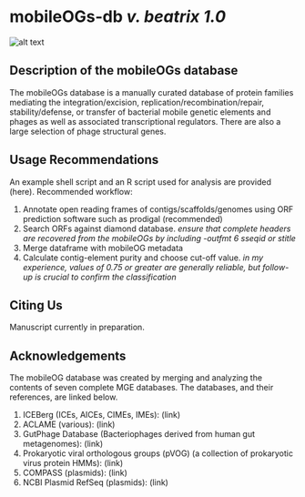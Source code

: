 # mobileOGs-db _v. beatrix 1.0_ 
![alt text](https://i.imgur.com/PpkWCsn.jpeg)

## Description of the mobileOGs database
The mobileOGs database is a manually curated database of protein families mediating the integration/excision, replication/recombination/repair, stability/defense, or transfer of bacterial mobile genetic elements and phages as well as associated transcriptional regulators. There are also a large selection of phage structural genes. 

## Usage Recommendations
An example shell script and an R script used for analysis are provided (here).
Recommended workflow:
1. Annotate open reading frames of contigs/scaffolds/genomes using ORF prediction software such as prodigal (recommended)
2. Search ORFs against diamond database. _ensure that complete headers are recovered from the mobileOGs by including -outfmt 6 sseqid or stitle_
3. Merge dataframe with mobileOG metadata
4. Calculate contig-element purity and choose cut-off value. _in my experience, values of 0.75 or greater are generally reliable, but follow-up is crucial to confirm the classification_  

## Citing Us
Manuscript currently in preparation. 

## Acknowledgements 
The mobileOG database was created by merging and analyzing the contents of seven complete MGE databases. The databases, and their references, are linked below. 
1. ICEBerg (ICEs, AICEs, CIMEs, IMEs): (link)
2. ACLAME (various): (link)
4. GutPhage Database (Bacteriophages derived from human gut metagenomes): (link) 
5. Prokaryotic viral orthologous groups (pVOG) (a collection of prokaryotic virus protein HMMs): (link) 
6. COMPASS (plasmids): (link)
7. NCBI Plasmid RefSeq (plasmids): (link)  

